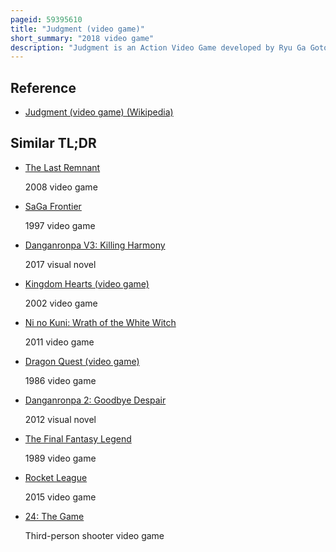```yaml
---
pageid: 59395610
title: "Judgment (video game)"
short_summary: "2018 video game"
description: "Judgment is an Action Video Game developed by Ryu Ga Gotoku Studio and published by Sega. A Spin-Off of the like a Dragon Series it was released in Japan in December 2018 for the Playstation 4 and worldwide in June 2019. A remastered Version of the Game, with the Subtitle Remastered in Japan and Asia, was released for the Playstation 5, Stadia, and Xbox Series X and Series S in April 2021. A Port for Amazon Luna was made available on December 16, 2021. A windows Port was released on 14 september 2022 via Steam. The Trial followed lawyer-turned-detective Takayuki Yagami and his Allies as they investigate a Case involving Corpses whose Eyes have been removed. The Player controls yagami in the fictional Tokyo District of Kamurocho where he fights Thugs and yakuza while carrying out Missions including chasing Stealth and searching for Clues."
---
```


## Reference

- [Judgment (video game) (Wikipedia)](https://en.wikipedia.org/?curid=59395610)

## Similar TL;DR

- [The Last Remnant](/tldr/en/the-last-remnant)

  2008 video game

- [SaGa Frontier](/tldr/en/saga-frontier)

  1997 video game

- [Danganronpa V3: Killing Harmony](/tldr/en/danganronpa-v3-killing-harmony)

  2017 visual novel

- [Kingdom Hearts (video game)](/tldr/en/kingdom-hearts-video-game)

  2002 video game

- [Ni no Kuni: Wrath of the White Witch](/tldr/en/ni-no-kuni-wrath-of-the-white-witch)

  2011 video game

- [Dragon Quest (video game)](/tldr/en/dragon-quest-video-game)

  1986 video game

- [Danganronpa 2: Goodbye Despair](/tldr/en/danganronpa-2-goodbye-despair)

  2012 visual novel

- [The Final Fantasy Legend](/tldr/en/the-final-fantasy-legend)

  1989 video game

- [Rocket League](/tldr/en/rocket-league)

  2015 video game

- [24: The Game](/tldr/en/24-the-game)

  Third-person shooter video game
